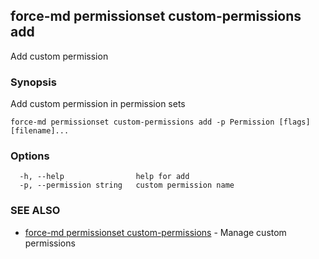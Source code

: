 ## force-md permissionset custom-permissions add

Add custom permission

### Synopsis

Add custom permission in permission sets

```
force-md permissionset custom-permissions add -p Permission [flags] [filename]...
```

### Options

```
  -h, --help                help for add
  -p, --permission string   custom permission name
```

### SEE ALSO

* [force-md permissionset custom-permissions](force-md_permissionset_custom-permissions.md)	 - Manage custom permissions

